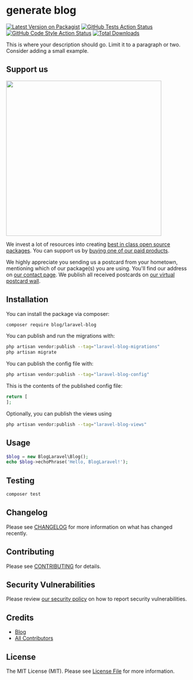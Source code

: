 # generate blog

[![Latest Version on Packagist](https://img.shields.io/packagist/v/blog/laravel-blog.svg?style=flat-square)](https://packagist.org/packages/blog/laravel-blog)
[![GitHub Tests Action Status](https://img.shields.io/github/actions/workflow/status/blog/laravel-blog/run-tests.yml?branch=main&label=tests&style=flat-square)](https://github.com/blog/laravel-blog/actions?query=workflow%3Arun-tests+branch%3Amain)
[![GitHub Code Style Action Status](https://img.shields.io/github/actions/workflow/status/blog/laravel-blog/fix-php-code-style-issues.yml?branch=main&label=code%20style&style=flat-square)](https://github.com/blog/laravel-blog/actions?query=workflow%3A"Fix+PHP+code+style+issues"+branch%3Amain)
[![Total Downloads](https://img.shields.io/packagist/dt/blog/laravel-blog.svg?style=flat-square)](https://packagist.org/packages/blog/laravel-blog)

This is where your description should go. Limit it to a paragraph or two. Consider adding a small example.

## Support us

[<img src="https://github-ads.s3.eu-central-1.amazonaws.com/laravel-blog.jpg?t=1" width="419px" />](https://spatie.be/github-ad-click/laravel-blog)

We invest a lot of resources into creating [best in class open source packages](https://spatie.be/open-source). You can support us by [buying one of our paid products](https://spatie.be/open-source/support-us).

We highly appreciate you sending us a postcard from your hometown, mentioning which of our package(s) you are using. You'll find our address on [our contact page](https://spatie.be/about-us). We publish all received postcards on [our virtual postcard wall](https://spatie.be/open-source/postcards).

## Installation

You can install the package via composer:

```bash
composer require blog/laravel-blog
```

You can publish and run the migrations with:

```bash
php artisan vendor:publish --tag="laravel-blog-migrations"
php artisan migrate
```

You can publish the config file with:

```bash
php artisan vendor:publish --tag="laravel-blog-config"
```

This is the contents of the published config file:

```php
return [
];
```

Optionally, you can publish the views using

```bash
php artisan vendor:publish --tag="laravel-blog-views"
```

## Usage

```php
$blog = new BlogLaravel\Blog();
echo $blog->echoPhrase('Hello, BlogLaravel!');
```

## Testing

```bash
composer test
```

## Changelog

Please see [CHANGELOG](CHANGELOG.md) for more information on what has changed recently.

## Contributing

Please see [CONTRIBUTING](CONTRIBUTING.md) for details.

## Security Vulnerabilities

Please review [our security policy](../../security/policy) on how to report security vulnerabilities.

## Credits

- [Blog](https://github.com/Blog)
- [All Contributors](../../contributors)

## License

The MIT License (MIT). Please see [License File](LICENSE.md) for more information.
